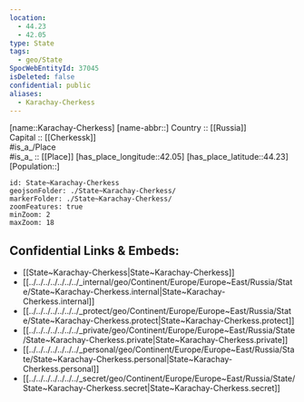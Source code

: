 ```yaml
---
location:
  - 44.23
  - 42.05
type: State
tags:
  - geo/State
SpocWebEntityId: 37045
isDeleted: false
confidential: public
aliases:
  - Karachay-Cherkess
---
```

[name::Karachay-Cherkess] 
[name-abbr::] 
Country :: [[Russia]]  
Capital :: [[Cherkessk]]  
#is_a_/Place  
#is_a_ :: [[Place]] 
[has_place_longitude::42.05] 
[has_place_latitude::44.23] 
[Population::] 



```leaflet
id: State~Karachay-Cherkess
geojsonFolder: ./State~Karachay-Cherkess/
markerFolder: ./State~Karachay-Cherkess/
zoomFeatures: true 
minZoom: 2 
maxZoom: 18
```


## Confidential Links & Embeds: 
- [[State~Karachay-Cherkess|State~Karachay-Cherkess]]  
- [[../../../../../../../_internal/geo/Continent/Europe/Europe~East/Russia/State/State~Karachay-Cherkess.internal|State~Karachay-Cherkess.internal]] 
- [[../../../../../../../_protect/geo/Continent/Europe/Europe~East/Russia/State/State~Karachay-Cherkess.protect|State~Karachay-Cherkess.protect]] 
- [[../../../../../../../_private/geo/Continent/Europe/Europe~East/Russia/State/State~Karachay-Cherkess.private|State~Karachay-Cherkess.private]] 
- [[../../../../../../../_personal/geo/Continent/Europe/Europe~East/Russia/State/State~Karachay-Cherkess.personal|State~Karachay-Cherkess.personal]] 
- [[../../../../../../../_secret/geo/Continent/Europe/Europe~East/Russia/State/State~Karachay-Cherkess.secret|State~Karachay-Cherkess.secret]] 
